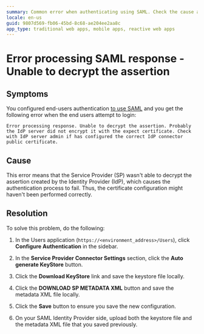 ```yaml
---
summary: Common error when authenticating using SAML. Check the cause and the resolution.
locale: en-us
guid: 9807d569-fb06-45bd-8c68-ae204ee2aa8c
app_type: traditional web apps, mobile apps, reactive web apps
---
```


# Error processing SAML response - Unable to decrypt the assertion

## Symptoms

You configured end-users authentication [to use SAML](https://success.outsystems.com/Documentation/11/Developing_an_Application/Secure_the_Application/End_Users/End_Users_Authentication/Configure_SAML_2.0_Authentication) and you get the following error when the end users attempt to login:

`Error processing response. Unable to decrypt the assertion. Probably the IdP server did not encrypt it with the expect certificate. Check with IdP server admin if has configured the correct IdP connector public certificate.​`

## Cause

This error means that the Service Provider (SP) wasn't able to decrypt the assertion created by the Identity Provider (IdP), which causes the authentication process to fail. Thus, the certificate configuration might haven't been performed correctly.

## Resolution

To solve this problem, do the following:

1. In the Users application (`https://<environment_address>/Users`), click **Configure Authentication** in the sidebar.

1. In the **Service Provider Connector Settings** section, click the **Auto generate KeyStore** button.

1. Click the **Download KeyStore** link and save the keystore file locally.

1. Click the **DOWNLOAD SP METADATA XML** button and save the metadata XML file locally.

1. Click the **Save** button to ensure you save the new configuration.

1. On your SAML Identity Provider side, upload both the keystore file and the metadata XML file that you saved previously.
